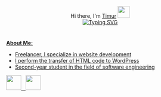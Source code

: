 <div>
  <div align="center">Hi there, I'm <a href="https://timur-jafarov.ru/" target="_blank">Timur</a>
<img src="https://github.com/blackcater/blackcater/raw/main/images/Hi.gif" height="32"/></div>
<div align="center">
  <a href="https://git.io/typing-svg"><img src="https://readme-typing-svg.demolab.com?font=Fira+Code&duration=2000&pause=2000&random=false&width=326&lines=%3Ch2%3EFrontend+Developer%3C%2Fh2%3E" alt="Typing SVG" />
    <h1></h1>
</div>
</div>
    
<div><strong>About Me:</strong></div>
<ul>
  <li>Freelancer, I specialize in website development</li>
  <li>I perform the transfer of HTML code to WordPress</li>
  <li>Second-year student in the field of software engineering</li>
</ul>

<div>
  <img margin="0px 20px 0px 0px" height="40" width="40" src="https://cdn.simpleicons.org/javascript/#F7DF1E" /> &nbsp <img height="40" width="40" src="https://cdn.simpleicons.org/wordpress/#21759B" />
</div>
